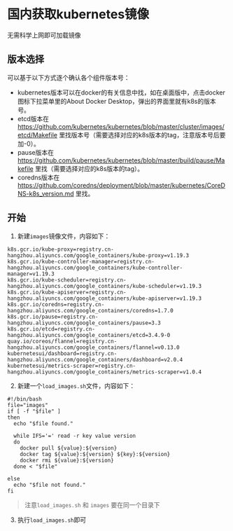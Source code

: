 # 国内获取kubernetes镜像

无需科学上网即可加载镜像

## 版本选择
可以基于以下方式逐个确认各个组件版本号：

- kubernetes版本可以在docker的有关信息中找，如在桌面版中，点击docker图标下拉菜单里的About Docker Desktop，弹出的界面里就有k8s的版本号。
- etcd版本在 https://github.com/kubernetes/kubernetes/blob/master/cluster/images/etcd/Makefile 里找版本号（需要选择对应的k8s版本的tag，注意版本号后要加-0）。
- pause版本在 https://github.com/kubernetes/kubernetes/blob/master/build/pause/Makefile 里找（需要选择对应的k8s版本的tag）。
- coredns版本在 https://github.com/coredns/deployment/blob/master/kubernetes/CoreDNS-k8s_version.md 里找。

## 开始
1. 新建`images`镜像文件，内容如下：
```shell script
k8s.gcr.io/kube-proxy=registry.cn-hangzhou.aliyuncs.com/google_containers/kube-proxy=v1.19.3
k8s.gcr.io/kube-controller-manager=registry.cn-hangzhou.aliyuncs.com/google_containers/kube-controller-manager=v1.19.3
k8s.gcr.io/kube-scheduler=registry.cn-hangzhou.aliyuncs.com/google_containers/kube-scheduler=v1.19.3
k8s.gcr.io/kube-apiserver=registry.cn-hangzhou.aliyuncs.com/google_containers/kube-apiserver=v1.19.3
k8s.gcr.io/coredns=registry.cn-hangzhou.aliyuncs.com/google_containers/coredns=1.7.0
k8s.gcr.io/pause=registry.cn-hangzhou.aliyuncs.com/google_containers/pause=3.3
k8s.gcr.io/etcd=registry.cn-hangzhou.aliyuncs.com/google_containers/etcd=3.4.9-0
quay.io/coreos/flannel=registry.cn-hangzhou.aliyuncs.com/google_containers/flannel=v0.13.0
kubernetesui/dashboard=registry.cn-hangzhou.aliyuncs.com/google_containers/dashboard=v2.0.4
kubernetesui/metrics-scraper=registry.cn-hangzhou.aliyuncs.com/google_containers/metrics-scraper=v1.0.4
```

2. 新建一个`load_images.sh`文件，内容如下：
```shell script
#!/bin/bash
file="images"
if [ -f "$file" ]
then
  echo "$file found."

  while IFS='=' read -r key value version
  do
    docker pull ${value}:${version}
    docker tag ${value}:${version} ${key}:${version}
    docker rmi ${value}:${version}
  done < "$file"

else
  echo "$file not found."
fi
```

> 注意`load_images.sh` 和 `images` 要在同一个目录下

3. 执行`load_images.sh`即可